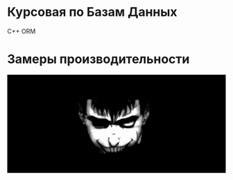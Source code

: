 # Курсовая по Базам Данных
C++ ORM
# Замеры производительности
![alt text](https://raw.githubusercontent.com/EmperorNao/DBORM/main/testimg.png)
